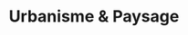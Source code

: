 ---
title: Urbanisme & Paysage
image: /philippefraisse/categories/urba1.jpg

# Badge style
style:
    background: "#2a9d8f"
    color: "#fff"
---